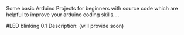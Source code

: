 Some basic Arduino Projects for beginners with source code which are helpful to improve  your arduino coding skills....

#LED blinking 0.1 Description: (will provide soon)
